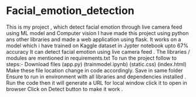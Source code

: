 # Facial_emotion_detection
This is my project , which detect facial emotion through live camera feed using ML model and Computer vision
I have made this project using python ans other libraries and made a web application using flask.
It works on a model which i have trained on Kaggle dataset in Jypter notebook upto 67% accuracy 
It can detect facial emotion using live camera feed .
The libraries / modules are mentioned in requirements.txt
To run the project follow to steps:-
Download files (app.py) (trainmodel.ipynb) (static.css) (index.html)
Make these file location change in code accordingly.
Save in same folder 
Ensure to run in environment with all libraries and dependencies installed .
Run the code then it will generate a URL for local window click it to open in browser 
Click on Detect button to make it work .
